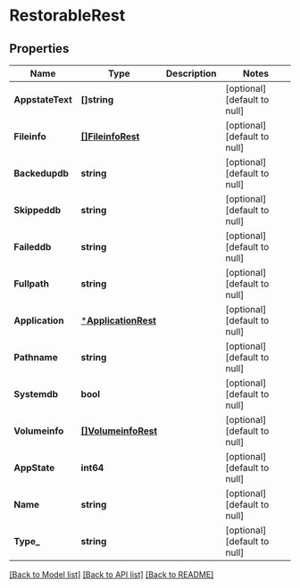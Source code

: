# RestorableRest

## Properties
Name | Type | Description | Notes
------------ | ------------- | ------------- | -------------
**AppstateText** | **[]string** |  | [optional] [default to null]
**Fileinfo** | [**[]FileinfoRest**](FileinfoRest.md) |  | [optional] [default to null]
**Backedupdb** | **string** |  | [optional] [default to null]
**Skippeddb** | **string** |  | [optional] [default to null]
**Faileddb** | **string** |  | [optional] [default to null]
**Fullpath** | **string** |  | [optional] [default to null]
**Application** | [***ApplicationRest**](ApplicationRest.md) |  | [optional] [default to null]
**Pathname** | **string** |  | [optional] [default to null]
**Systemdb** | **bool** |  | [optional] [default to null]
**Volumeinfo** | [**[]VolumeinfoRest**](VolumeinfoRest.md) |  | [optional] [default to null]
**AppState** | **int64** |  | [optional] [default to null]
**Name** | **string** |  | [optional] [default to null]
**Type_** | **string** |  | [optional] [default to null]

[[Back to Model list]](../README.md#documentation-for-models) [[Back to API list]](../README.md#documentation-for-api-endpoints) [[Back to README]](../README.md)


